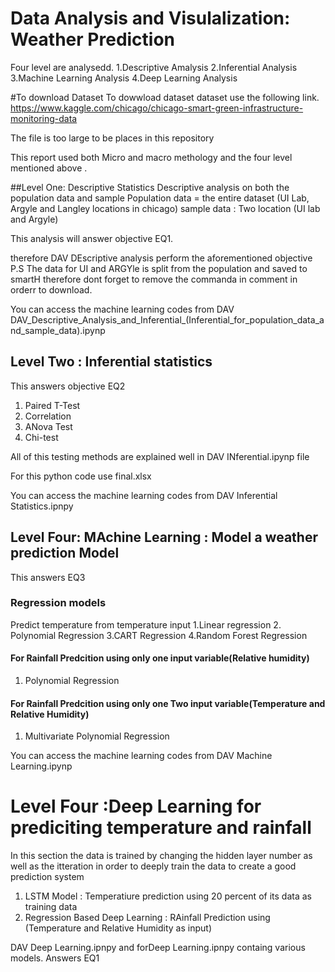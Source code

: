 # Data Analysis and Visulalization: Weather Prediction
Four level are analysedd.
1.Descriptive Amalysis
2.Inferential  Analysis
3.Machine Learning Analysis
4.Deep Learning Analysis

#To download Dataset
To dowwload dataset dataset use the following link.
https://www.kaggle.com/chicago/chicago-smart-green-infrastructure-monitoring-data



The file is too large to be places in this repository

This report used both Micro and macro methology and the four level mentioned above .

##Level One: Descriptive Statistics
Descriptive analysis on both the population data and sample
Population data = the entire dataset (UI Lab, Argyle and Langley locations in chicago)
sample data : Two location (UI lab and Argyle) 

This analysis will answer objective EQ1.

therefore DAV DEscriptive analysis perform the aforementioned objective
P.S The data for UI and ARGYle is split from the population and saved to smartH therefore dont forget to remove the commanda in comment in orderr to download.


You can access the machine learning codes from DAV DAV_Descriptive_Analysis_and_Inferential_(Inferential_for_population_data_and_sample_data).ipynp

## Level Two : Inferential statistics
This answers objective EQ2

1. Paired T-Test
2. Correlation
3. ANova Test
4. Chi-test

All of this testing methods are explained well in DAV INferential.ipynp file

For this python code use final.xlsx


You can access the machine learning codes from DAV Inferential Statistics.ipnpy

## Level Four: MAchine Learning : Model a weather prediction Model

This answers EQ3

### Regression models
Predict temperature from temperature input
1.Linear regression
2. Polynomial Regression
3.CART Regression
4.Random Forest Regression

#### For Rainfall Predcition using only one input variable(Relative humidity)
1. Polynomial Regression


#### For Rainfall Predcition using only one Two input variable(Temperature and Relative Humidity)
1. Multivariate Polynomial Regression

You can access the machine learning codes from DAV Machine Learning.ipynp

# Level Four :Deep Learning for prediciting temperature and rainfall
In this section the data is trained by changing the hidden layer number as well as the itteration in order to deeply train the data to create a good prediction system

1. LSTM Model : Temperatiure prediction using 20 percent of its data as training data
2. Regression Based Deep Learning : RAinfall Prediction using (Temperature and Relative Humidity as input)

DAV Deep Learning.ipnpy and forDeep Learning.ipnpy containg various models. 
Answers EQ1
